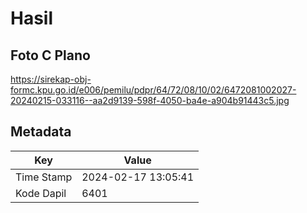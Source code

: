 # Hasil

## Foto C Plano

https://sirekap-obj-formc.kpu.go.id/e006/pemilu/pdpr/64/72/08/10/02/6472081002027-20240215-033116--aa2d9139-598f-4050-ba4e-a904b91443c5.jpg


## Metadata

| Key        | Value               |
| ---------- | ------------------- |
| Time Stamp | 2024-02-17 13:05:41 |
| Kode Dapil | 6401                |



